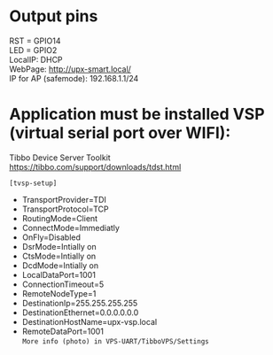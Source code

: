 # Output pins
RST  = GPIO14  
LED  = GPIO2  
LocalIP: DHCP  
WebPage: http://upx-smart.local/  
IP for AP (safemode): 192.168.1.1/24  

# Application must be installed  VSP (virtual serial port over WIFI):
  Tibbo Device Server Toolkit   
  https://tibbo.com/support/downloads/tdst.html
  
`[tvsp-setup]`
- TransportProvider=TDI
- TransportProtocol=TCP
- RoutingMode=Client
- ConnectMode=Immediatly
- OnFly=Disabled
- DsrMode=Intially on
- CtsMode=Intially on
- DcdMode=Intially on
- LocalDataPort=1001
- ConnectionTimeout=5
- RemoteNodeType=1
- DestinationIp=255.255.255.255
- DestinationEthernet=0.0.0.0.0.0
- DestinationHostName=upx-vsp.local
- RemoteDataPort=1001  
`More info (photo) in VPS-UART/TibboVPS/Settings`